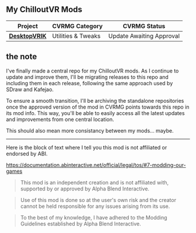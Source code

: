 ## My ChilloutVR Mods

| Project | CVRMG Category | CVRMG Status |
|---|---|---|
| [**DesktopVRIK**](https://github.com/NotAKidOnSteam/NAK_CVR_Mods/blob/main/DesktopVRIK) | Utilities & Tweaks | Update Awaiting Approval |

## the note
I've finally made a central repo for my ChilloutVR mods. As I continue to update and improve them, I'll be migrating releases to this repo and including them in each release, following the same approach used by SDraw and Kafejao.

To ensure a smooth transition, I'll be archiving the standalone repositories once the approved version of the mod in CVRMG points towards this repo in its mod info. This way, you'll be able to easily access all the latest updates and improvements from one central location.

This should also mean more consistancy between my mods... maybe.

---

Here is the block of text where I tell you this mod is not affiliated or endorsed by ABI.

https://documentation.abinteractive.net/official/legal/tos/#7-modding-our-games

> This mod is an independent creation and is not affiliated with, supported by or approved by Alpha Blend Interactive. 

> Use of this mod is done so at the user's own risk and the creator cannot be held responsible for any issues arising from its use.

> To the best of my knowledge, I have adhered to the Modding Guidelines established by Alpha Blend Interactive.
